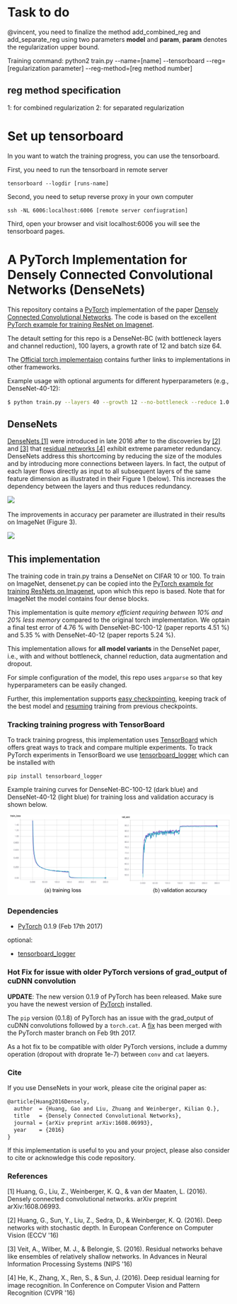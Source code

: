 # Task to do
@vincent, you need to finalize the method add_combined_reg and add_separate_reg using two parameters **model** and **param**, **param** denotes the regularization upper bound.

Training command:
python2 train.py --name=[name] --tensorboard --reg=[regularization parameter] --reg-method=[reg method number]

## reg method specification
1: for combined regularization
2: for separated regularization

# Set up tensorboard

In you want to watch the training progress, you can use the tensorboard. 

First, you need to run the tensorboard in remote server
```
tensorboard --logdir [runs-name]
```
Second, you need to setup reverse proxy in your own computer
```
ssh -NL 6006:localhost:6006 [remote server confiugration]
```
Third, open your browser and visit localhost:6006 you will see the tensorboard pages.
# A PyTorch Implementation for Densely Connected Convolutional Networks (DenseNets)

This repository contains a [PyTorch](http://pytorch.org/) implementation of the paper [Densely Connected Convolutional Networks](http://arxiv.org/abs/1608.06993). The code is based on the excellent [PyTorch example for training ResNet on Imagenet](https://github.com/pytorch/examples/tree/master/imagenet).

The detault setting for this repo is a DenseNet-BC (with bottleneck layers and channel reduction), 100 layers, a growth rate of 12 and batch size 64. 

The [Official torch implementaion](https://github.com/liuzhuang13/DenseNet) contains further links to implementations in other frameworks.

Example usage with optional arguments for different hyperparameters (e.g., DenseNet-40-12):
```sh
$ python train.py --layers 40 --growth 12 --no-bottleneck --reduce 1.0 --name DenseNet-40-12
```

## DenseNets
[DenseNets [1]](https://arxiv.org/abs/1608.06993) were introduced in late 2016 after to the discoveries by [[2]](https://arxiv.org/abs/1603.09382) and [[3]](https://arxiv.org/abs/1605.06431) that [residual networks [4]](https://arxiv.org/abs/1512.03385) exhibit extreme parameter redundancy. DenseNets address this shortcoming by reducing the size of the modules and by introducing more connections between layers. In fact, the output of each layer flows directly as input to all subsequent layers of the same feature dimension as illustrated in their Figure 1 (below). This increases the dependency between the layers and thus reduces redundancy.

<img src="https://github.com/andreasveit/densenet-pytorch/blob/master/images/Fig1.png?raw=true" width="400">

The improvements in accuracy per parameter are illustrated in their results on ImageNet (Figure 3). 

<img src="https://github.com/andreasveit/densenet-pytorch/blob/master/images/FIg3.png?raw=true" width="400">

## This implementation
The training code in train.py trains a DenseNet on CIFAR 10 or 100. To train on ImageNet, densenet.py can be copied into the [PyTorch example for training ResNets on Imagenet](https://github.com/pytorch/examples/tree/master/imagenet), upon which this repo is based. Note that for ImageNet the model contains four dense blocks.

This implementation is quite _memory efficient requiring between 10% and 20% less memory_ compared to the original torch implementation. We optain a final test error of 4.76 % with DenseNet-BC-100-12 (paper reports 4.51 %) and 5.35 % with DenseNet-40-12 (paper reports 5.24 %).

This implementation allows for __all model variants__ in the DenseNet paper, i.e., with and without bottleneck, channel reduction, data augmentation and dropout. 

For simple configuration of the model, this repo uses `argparse` so that key hyperparameters can be easily changed.

Further, this implementation supports [easy checkpointing](https://github.com/andreasveit/densenet-pytorch/blob/master/train.py#L136), keeping track of the best model and [resuming](https://github.com/andreasveit/densenet-pytorch/blob/master/train.py#L103) training from previous checkpoints.

### Tracking training progress with TensorBoard
To track training progress, this implementation uses [TensorBoard](https://www.tensorflow.org/get_started/summaries_and_tensorboard) which offers great ways to track and compare multiple experiments. To track PyTorch experiments in TensorBoard we use [tensorboard_logger](https://github.com/TeamHG-Memex/tensorboard_logger) which can be installed with 
```
pip install tensorboard_logger
```
Example training curves for DenseNet-BC-100-12 (dark blue) and DenseNet-40-12 (light blue) for training loss and validation accuracy is shown below. 

![Training Curves](images/Fig4.png)

### Dependencies
* [PyTorch](http://pytorch.org/) 0.1.9 (Feb 17th 2017)

optional:
* [tensorboard_logger](https://github.com/TeamHG-Memex/tensorboard_logger)

### Hot Fix for issue with older PyTorch versions of grad_output of cuDNN convolution
__UPDATE__: The new version 0.1.9 of PyTorch has been released. Make sure you have the newest version of [PyTorch](http://pytorch.org/) installed. 

The `pip` version (0.1.8) of PyTorch has an issue with the grad_output of cuDNN convolutions followed by a `torch.cat`. A [fix](https://github.com/pytorch/pytorch/pull/708) has been merged with the PyTorch master branch on Feb 9th 2017. 

As a hot fix to be compatible with older PyTorch versions, include a dummy operation (dropout with droprate 1e-7) between `conv` and `cat` laeyers.

### Cite
If you use DenseNets in your work, please cite the original paper as:
```
@article{Huang2016Densely,
  author  = {Huang, Gao and Liu, Zhuang and Weinberger, Kilian Q.},
  title   = {Densely Connected Convolutional Networks},
  journal = {arXiv preprint arXiv:1608.06993},
  year    = {2016}
}
```

If this implementation is useful to you and your project, please also consider to cite or acknowledge this code repository.

### References 
[1] Huang, G., Liu, Z., Weinberger, K. Q., & van der Maaten, L. (2016). Densely connected convolutional networks. arXiv preprint arXiv:1608.06993.

[2] Huang, G., Sun, Y., Liu, Z., Sedra, D., & Weinberger, K. Q. (2016). Deep networks with stochastic depth. In European Conference on Computer Vision (ECCV '16)

[3] Veit, A., Wilber, M. J., & Belongie, S. (2016). Residual networks behave like ensembles of relatively shallow networks. In Advances in Neural Information Processing Systems (NIPS '16)

[4] He, K., Zhang, X., Ren, S., & Sun, J. (2016). Deep residual learning for image recognition. In Conference on Computer Vision and Pattern Recognition (CVPR '16)
